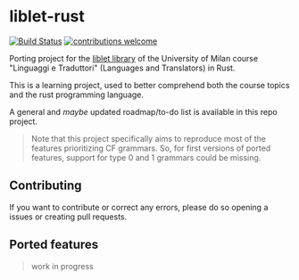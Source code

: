 # liblet-rust

[![Build Status](https://travis-ci.org/kristiannotari/liblet-rust.png?branch=master)](https://travis-ci.org/kristiannotari/liblet-rust)
[![contributions welcome](https://img.shields.io/badge/contributions-welcome-brightgreen.svg?style=flat)](https://github.com/dwyl/esta/issues)

Porting project for the [liblet library](https://github.com/let-unimi/liblet) of the University of Milan course "Linguaggi e Traduttori" (Languages and Translators) in Rust.

This is a learning project, used to better comprehend both the course topics and the rust programming language.

A general and _maybe_ updated roadmap/to-do list is available in this repo project.

> Note that this project specifically aims to reproduce most of the features prioritizing CF grammars. So, for first versions of ported features, support for type 0 and 1 grammars could be missing.

## Contributing

If you want to contribute or correct any errors, please do so opening a issues or creating pull requests.

## Ported features

> work in progress
